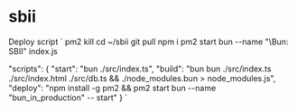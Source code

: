 # sbii

Deploy script
`
pm2 kill
cd ~/sbii
git pull
npm i
pm2 start bun --name "\Bun: SBII\" index.js

"scripts": {
    "start": "bun ./src/index.ts",
    "build": "bun bun ./src/index.ts ./src/index.html ./src/db.ts && ./node_modules.bun > node_modules.js",
    "deploy": "npm install -g pm2 && pm2 start bun --name \"bun_in_production\" -- start"
}
`
